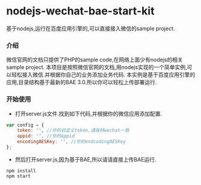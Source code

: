 # nodejs-wechat-bae-start-kit
基于nodejs,运行在百度应用引擎的,可以直接接入微信的sample project.
### 介绍
微信官网的文档只提供了PHP的sample code,在网络上面少有nodejs的相关sample project. 本项目是按照微信官网的文档,用nodejs实现的一个简单实例,可以轻松接入微信.并根据你自己的业务添加业务代码.
本实例是基于百度应用引擎的应用,目录结构基于最新的BAE 3.0.所以你可以轻松上传部署运行.

### 开始使用

* 打开server.js文件.找到如下代码,并根据你的微信应用添加配置.

```javascript
var config = {
    token: '', //你的自定义token,请保持wechat一致
    appid: '', //你的appid
    encodingAESKey: '', //你的endcodingAESKey
};
```

* 然后打开server.js,因为基于BAE,所以请请直接上传BAE运行.

```shell
npm install
npm start
```